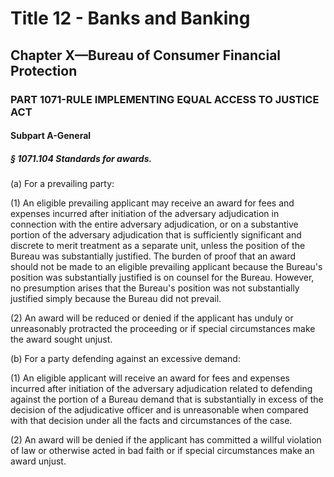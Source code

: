 
# Title 12 - Banks and Banking
## Chapter X—Bureau of Consumer Financial Protection
### PART 1071-RULE IMPLEMENTING EQUAL ACCESS TO JUSTICE ACT
#### Subpart A-General
##### § 1071.104 Standards for awards.

(a) For a prevailing party:

(1) An eligible prevailing applicant may receive an award for fees and expenses incurred after initiation of the adversary adjudication in connection with the entire adversary adjudication, or on a substantive portion of the adversary adjudication that is sufficiently significant and discrete to merit treatment as a separate unit, unless the position of the Bureau was substantially justified. The burden of proof that an award should not be made to an eligible prevailing applicant because the Bureau's position was substantially justified is on counsel for the Bureau. However, no presumption arises that the Bureau's position was not substantially justified simply because the Bureau did not prevail.

(2) An award will be reduced or denied if the applicant has unduly or unreasonably protracted the proceeding or if special circumstances make the award sought unjust.

(b) For a party defending against an excessive demand:

(1) An eligible applicant will receive an award for fees and expenses incurred after initiation of the adversary adjudication related to defending against the portion of a Bureau demand that is substantially in excess of the decision of the adjudicative officer and is unreasonable when compared with that decision under all the facts and circumstances of the case.

(2) An award will be denied if the applicant has committed a willful violation of law or otherwise acted in bad faith or if special circumstances make an award unjust.

